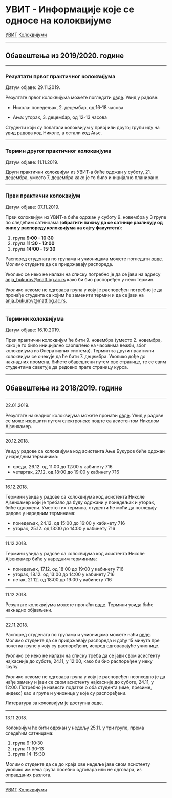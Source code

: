 # УВИТ - Информације које се односе на колоквијумe

[УВИТ](../../README.md) [Колоквијуми](../README.md)

-----

## Обавештења из 2019/2020. године

-----

### Резултати првог практичног колоквијума

Датум објаве: 29.11.2019.

Резултате првог колоквијума можете погледати [овде](2019_1_klk_rezultati.pdf). Увид у радове:

- Никола: понедељак, 2. децембар, од 16-18 часова

- Ања: уторак, 3. децембар, од 12-13 часова

Студенти који су полагали колоквијум у првој или другој групи иду на увид радова код Николе, а остали код Ање.

-----

### Термин другог практичног колоквијума

Датум објаве: 11.11.2019.

Други практични колоквијум из УВИТ-а биће одржан у суботу, 21. децембра, уместо 7. децембра како је то било иницијално планирано.

-----

### Први практични колоквијум

Датум објаве: 07.11.2019.

Први колоквијум из УВИТ-а биће одржан у суботу 9. новембра у 3 групе по следећим сатницама (**обратити пажњу да се сатнице разликују од оних у распореду колоквијума на сајту факултета**):

1. група **9:00 - 10:30**
2. група **11:30 - 13:00**
3. група **14:00 - 15:30**

Распоред студената по групама и учионицама можете погледати [овде](https://docs.google.com/spreadsheets/d/1S8aG59MEaBFRHb9kGdgewORJ0jdgl1widq1RivpVRws/edit?usp=sharing). Молимо студенте да се придржавају распореда. 

Уколико се неко не налази на списку потребно је да се јави на адресу anja_bukurov@matf.bg.ac.rs како би био распоређен у неки термин. 

Уколико некоме не одговара група у коју је распоређен потребно је да пронађе студента са којим ће заменити термин и да се јави на anja_bukurov@matf.bg.ac.rs.

-----

### Термини колоквијума

Датум објаве: 16.10.2019.

Први практични колоквијум ће бити 9. новембра (уместо 2. новембра, како је то било иницијално саопштено на часовима вежби, због колоквијума из Оперативних система). Термин за други практични колоквијум се очекује да ће бити 7. децембра. Уколико дође до накнадних промена, бићете обавештени путем ове странице, те се свим студентима саветује да редовно прате страницу курса.

-----

## Обавештења из 2018/2019. године

-----

22.01.2019.

Резултате накнадног колоквијума можете пронаћи [овде](naknadni_klk_rezultati.pdf). Увид у радове се може извршити путем електронске поште са асистентом Николом Ајзенхамер.

---

20.12.2018.

Увид у радове са колоквијума код асистента Ање Букуров биће одржан у наредним терминима:
- среда, 26.12. од 11:00 до 12:00 у кабинету 716
- четвртак, 27.12. од 18:00 до 19:00 у кабинету 716

---

16.12.2018.

Термини увида у радове са колоквијума код асистента Николе Ајзенхамер који је требало да буду одржани у понедељак и уторак, биће одложени. Уместо тих термина, студенти ће моћи да погледају радове у наредним терминима:
- понедељак, 24.12. од 15:00 до 16:00 у кабинету 716
- уторак, 25.12. од 13:00 до 14:00 у кабинету 716 

---

11.12.2018.

Термини увида у радове са колоквијума код асистента Николе Ајзенхамер биће у наредним терминима:
- понедељак, 17.12. од 18:00 до 19:00 у кабинету 716
- уторак, 18.12. од 13:00 до 14:00 у кабинету 716
- петак, 21.12. од 18:00 до 19:00 у кабинету 716

---

11.12.2018.

Резултате колоквијума можете пронаћи [овде](klk_rezultati.pdf). Термини увида биће накнадно објављени.

---

22.11.2018.

Распоред студената по групама и учионицама можете наћи [овде](klk_raspored_sedenja.pdf). Молимо студенте да се придржавају распореда и дођу 15 минута пре почетка групе у коју су распоређени, испред одговарајуће учионице.

Уколико се неко не налази на списку треба да се јави свом асистенту најкасније до суботе, 24.11, у 12:00, како би био распоређен у неку групу. 

Уколико некоме не одговара група у коју је распоређен неопходно је да нађе замену и јави се свом асистенту најкасније до суботе, 24.11, у 12:00. Потребно је навести податке о оба студента (име, презиме, индекс) као и групе и учионице у које су распоређени.

Литература за колоквијум је доступна [овде](Literatura.pdf).

---

13.11.2018.

Колоквијум ће бити одржан у недељу 25.11. у три групе, према следећим сатницама:
1. група 9-10:30
2. група 11:30-13
3. група 14-15:30

Молимо студенте да се до краја ове недеље јаве свом асистенту уколико им нека група посебно одговара или не одговара, из оправданих разлога.

---  

[УВИТ](../../README.md) [Колоквијуми](../README.md)